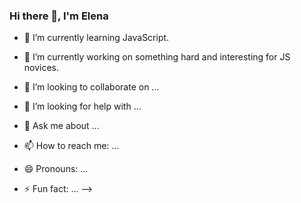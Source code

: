 ### Hi there 👋, I'm Elena

- 🌱 I’m currently learning JavaScript.
- 🔭 I’m currently working on something hard and interesting for JS novices.

- 👯 I’m looking to collaborate on ...
- 🤔 I’m looking for help with ...
- 💬 Ask me about ...
- 📫 How to reach me: ...
- 😄 Pronouns: ...
- ⚡ Fun fact: ...
-->
